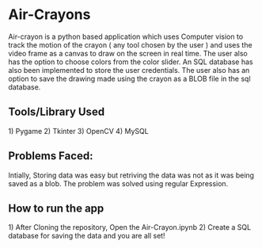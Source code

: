 # Air-Crayons

Air-crayon is a python based application which uses Computer vision to track the motion of the crayon ( any tool chosen by the user ) and uses the video frame as a canvas to draw on the screen in real time. The user also has the option to choose colors from the color slider. An SQL database has also been implemented to store the user credentials. The user also has an option to save the drawing made using the crayon as a BLOB file in the sql database.


<h2>Tools/Library Used</h2>
1) Pygame
2) Tkinter
3) OpenCV
4) MySQL


<h2>Problems Faced:</h2>
Intially, Storing data was easy but retriving the data was not as it was being saved as a blob. The problem was solved using regular Expression.

<h2>How to run the app</h2>
1) After Cloning the repository, Open the Air-Crayon.ipynb 
2) Create a SQL database for saving the data and you are all set!
